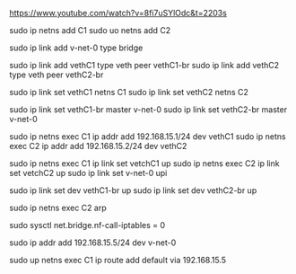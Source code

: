 https://www.youtube.com/watch?v=8fi7uSYlOdc&t=2203s

sudo ip netns add C1
sudo uo netns add C2


sudo ip link add v-net-0 type bridge 

sudo ip link add vethC1 type veth peer vethC1-br
sudo ip link add vethC2 type veth peer vethC2-br


sudo ip link set vethC1 netns C1
sudo ip link set vethC2 netns C2

sudo ip link set vethC1-br master v-net-0
sudo ip link set vethC2-br master v-net-0

sudo ip netns exec C1 ip addr add 192.168.15.1/24 dev vethC1
sudo ip netns exec C2 ip addr add 192.168.15.2/24 dev vethC2

sudo ip netns exec C1 ip link set vetchC1 up
sudo ip netns exec C2 ip link set vetchC2 up
sudo ip link set v-net-0 upi

sudo ip link set dev vethC1-br up
sudo ip link set dev vethC2-br up 

sudo ip netns exec C2 arp

sudo sysctl net.bridge.nf-call-iptables = 0

sudo ip addr add 192.168.15.5/24 dev v-net-0

sudo up netns exec C1 ip route add default via 192.168.15.5


